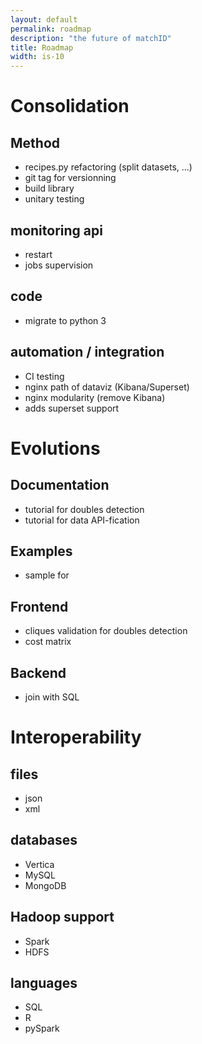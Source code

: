 ```yaml
---
layout: default
permalink: roadmap
description: "the future of matchID"
title: Roadmap
width: is-10
---
```


<div class="tile is-ancestor">

<div class="tile is-parent is-vertical is-4">
<div class="tile">
<div class="tile is-child notification is-light"  markdown="1">
  
# Consolidation

## Method
- recipes.py refactoring (split datasets, ...)
- git tag for versionning
- build library
- unitary testing

## monitoring api
- restart
- jobs supervision

## code
- migrate to python 3

## automation / integration
- CI testing
- nginx path of dataviz (Kibana/Superset)
- nginx modularity (remove Kibana)
- adds superset support

</div>
</div>
</div>

<div class="tile is-parent is-vertical is-4">
<div class="tile">
<div class="tile is-child notification is-light"  markdown="1">
  
# Evolutions
## Documentation
- tutorial for doubles detection
- tutorial for data API-fication

## Examples
- sample for 
## Frontend
- cliques validation for doubles detection
- cost matrix

## Backend
- join with SQL

</div>
</div>
</div>

<div class="tile is-parent is-vertical is-4">
<div class="tile">
<div class="tile is-child notification is-light"  markdown="1">
  
# Interoperability

## files
- json
- xml

## databases
- Vertica
- MySQL
- MongoDB

## Hadoop support
- Spark
- HDFS

## languages
- SQL
- R
- pySpark

</div>
</div>
</div>

</div>
